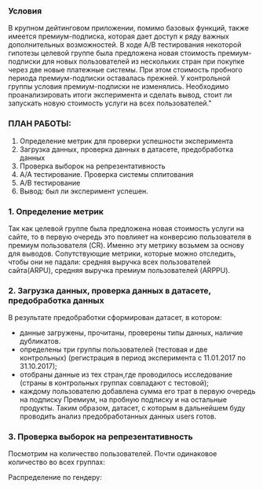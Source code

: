 ### Условия
В крупном дейтинговом приложении, помимо базовых функций, также имеется премиум-подписка, которая дает доступ к ряду важных дополнительных возможностей.
    В ходе A/B тестирования некоторой гипотезы целевой группе была предложена новая стоимость премиум-подписки для новых пользователей из нескольких стран при покупке через две новые платежные системы. При этом стоимость пробного периода премиум-подписки оставалась прежней.
    У контрольной группы условия премиум-подписки не изменялись. Необходимо проанализировать итоги эксперимента и сделать вывод, стоит ли запускать новую стоимость услуги на всех пользователей."
    
### ПЛАН РАБОТЫ:
1.	Определение метрик для проверки успешности эксперимента
2.	Загрузка данных, проверка данных в датасете, предобработка данных
3.	Проверка выборок на репрезентативность
4.	А/А тестирование. Проверка системы сплитования
5.	А/В тестирование
6.	Вывод: был ли эксперимент успешен.

### 1.	Определение метрик
Так как целевой группе была предложена новая стоимость услуги на сайте, то в первую очередь это повлияет на конверсию пользователя в премиум пользователя (CR). Именно эту метрику возьмем за основу для выводов.
Сопутствующие метрики, которые можно отследить, чтобы они не падали: средняя выручка всех пользователей сайта(ARPU), средняя выручка премиум пользователей (ARPPU).

### 2.	Загрузка данных, проверка данных в датасете, предобработка данных
В результате предобработки сформирован датасет, в котором:
-	данные загружены, прочитаны, проверены типы данных, наличие дубликатов.
-	определены три группы пользователей (тестовая и две контрольных) (регистрация в период эксперимента с 11.01.2017 по 31.10.2017); 
-	отобраны данные из тех стран,где проводилось исследование (страны в контрольных группах совпадают с тестовой); 
-	каждому пользователю добавлена сумма его трат в первую очередь на подписку Премиум, на пробную подписку и на остальные продукты. 
Таким образом, датасет, с которым в дальнейшем буду проводить анализ предобработанных данных users готов.

### 3.	Проверка выборок на репрезентативность
Посмотрим на количество пользователей. Почти одинаковое количество во всех группах: 

Распределение по гендеру: 




